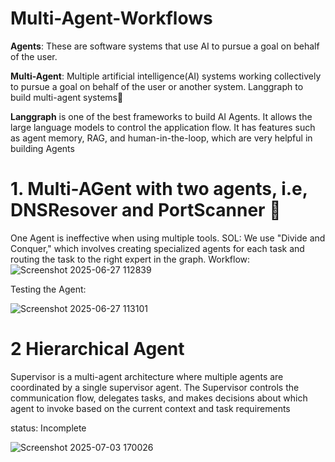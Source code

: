 # Multi-Agent-Workflows
**Agents**: These are software systems that use AI to pursue a goal on behalf of the user.

**Multi-Agent**: Multiple artificial intelligence(AI) systems working collectively to pursue a goal on behalf of the user or another system.
Langgraph to build multi-agent systems🥶

**Langgraph** is one of the best frameworks to build AI Agents. It allows the large language models to control the application flow. It has features such as agent memory, RAG, and human-in-the-loop, which are very helpful in building Agents

# 1. Multi-AGent with two agents, i.e, DNSResover and PortScanner 🤖

One Agent is ineffective when using multiple tools. SOL: We use "Divide and Conquer," which involves creating specialized agents for each task and routing the task to the right expert in the graph.
Workflow:
![Screenshot 2025-06-27 112839](https://github.com/user-attachments/assets/3f01d2f5-c7f6-4ed6-a862-290a05aabedb)

Testing the Agent:

![Screenshot 2025-06-27 113101](https://github.com/user-attachments/assets/6d47f518-d368-4d4a-b8cf-0cebc1cbc2e2)

# 2 Hierarchical Agent

Supervisor is a multi-agent architecture where multiple agents are coordinated by a single supervisor agent. The Supervisor controls the communication flow, delegates tasks, and makes decisions about which agent to invoke based on the current context and task requirements

status: Incomplete

![Screenshot 2025-07-03 170026](https://github.com/user-attachments/assets/8f07b96a-2963-464d-afb7-351c0d9c7b00)
